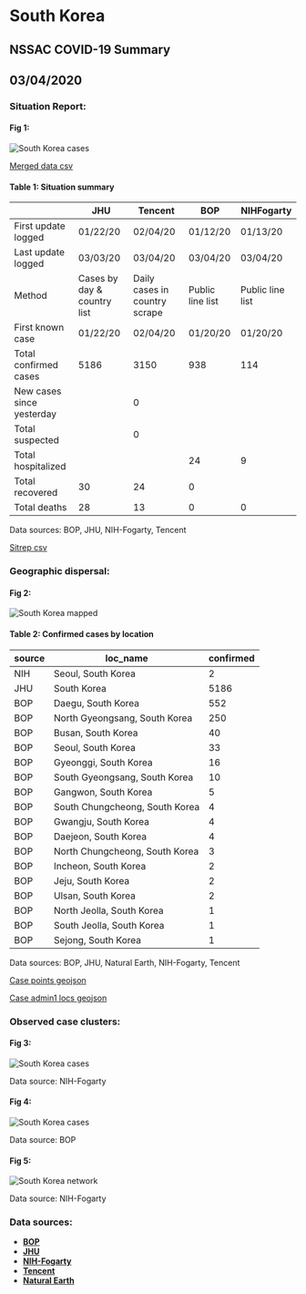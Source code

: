 # South Korea
## NSSAC COVID-19 Summary
## 03/04/2020



### Situation Report:
#### Fig 1:
![South Korea cases](../merged_histories/South_Korea_merged_histories.png)

[Merged data csv](https://github.com/SchlittDataSci/SchlittDataSci.github.io/blob/master/data/tables/South_Korea_merged_daily.csv)

#### Table 1: Situation summary


|                           | JHU                         | Tencent                       | BOP              | NIHFogarty       |
|---------------------------|-----------------------------|-------------------------------|------------------|------------------|
| First update logged       | 01/22/20                    | 02/04/20                      | 01/12/20         | 01/13/20         |
| Last update logged        | 03/03/20                    | 03/04/20                      | 03/04/20         | 03/04/20         |
| Method                    | Cases by day & country list | Daily cases in country scrape | Public line list | Public line list |
| First known case          | 01/22/20                    | 02/04/20                      | 01/20/20         | 01/20/20         |
| Total confirmed cases     | 5186                        | 3150                          | 938              | 114              |
| New cases since yesterday |                             | 0                             |                  |                  |
| Total suspected           |                             | 0                             |                  |                  |
| Total hospitalized        |                             |                               | 24               | 9                |
| Total recovered           | 30                          | 24                            | 0                |                  |
| Total deaths              | 28                          | 13                            | 0                | 0                |

Data sources: BOP, JHU, NIH-Fogarty, Tencent


[Sitrep csv](https://github.com/SchlittDataSci/SchlittDataSci.github.io/blob/master/data/tables/South_Korea_sitrep.csv)

### Geographic dispersal:
#### Fig 2:
![South Korea mapped](../case_locs/South_Korea_case_locs.png)

#### Table 2: Confirmed cases by location


| source   | loc_name                       |   confirmed |
|----------|--------------------------------|-------------|
| NIH      | Seoul, South Korea             |           2 |
| JHU      | South Korea                    |        5186 |
| BOP      | Daegu, South Korea             |         552 |
| BOP      | North Gyeongsang, South Korea  |         250 |
| BOP      | Busan, South Korea             |          40 |
| BOP      | Seoul, South Korea             |          33 |
| BOP      | Gyeonggi, South Korea          |          16 |
| BOP      | South Gyeongsang, South Korea  |          10 |
| BOP      | Gangwon, South Korea           |           5 |
| BOP      | South Chungcheong, South Korea |           4 |
| BOP      | Gwangju, South Korea           |           4 |
| BOP      | Daejeon, South Korea           |           4 |
| BOP      | North Chungcheong, South Korea |           3 |
| BOP      | Incheon, South Korea           |           2 |
| BOP      | Jeju, South Korea              |           2 |
| BOP      | Ulsan, South Korea             |           2 |
| BOP      | North Jeolla, South Korea      |           1 |
| BOP      | South Jeolla, South Korea      |           1 |
| BOP      | Sejong, South Korea            |           1 |

Data sources: BOP, JHU, Natural Earth, NIH-Fogarty, Tencent


[Case points geojson](https://github.com/SchlittDataSci/SchlittDataSci.github.io/blob/master/data/shapes/South_Korea_case_locs.geojson)

[Case admin1 locs geojson](https://github.com/SchlittDataSci/SchlittDataSci.github.io/blob/master/data/shapes/South_Korea_admin1_locs.geojson)

### Observed case clusters:
#### Fig 3:
![South Korea cases](../cluster_analysis/South_Korea_imported_cases_NIHFogarty.png)



Data source: NIH-Fogarty


#### Fig 4:
![South Korea cases](../cluster_analysis/South_Korea_imported_cases_BOP.png)



Data source: BOP


#### Fig 5:
![South Korea network](../autochthonous_networks/South_Korea_network.png)



Data source: NIH-Fogarty


### Data sources:
* **[BOP](https://github.com/beoutbreakprepared/nCoV2019)**
* **[JHU](https://github.com/CSSEGISandData/COVID-19)** 
* **[NIH-Fogarty](https://docs.google.com/spreadsheets/d/1jS24DjSPVWa4iuxuD4OAXrE3QeI8c9BC1hSlqr-NMiU/edit#gid=1187587451)** 
* **[Tencent](https://news.qq.com/zt2020/page/feiyan.htm)**
* **[Natural Earth](https://www.naturalearthdata.com/forums/forum/natural-earth-map-data/cultural-vectors/admin-1-states-provinces-and-their-boundaries/)**

<!-- Global site tag (gtag.js) - Google Analytics -->
<script async src="https://www.googletagmanager.com/gtag/js?id=UA-158816269-1"></script>
<script>
  window.dataLayer = window.dataLayer || [];
  function gtag(){dataLayer.push(arguments);}
  gtag('js', new Date());

  gtag('config', 'UA-158816269-1');
</script>